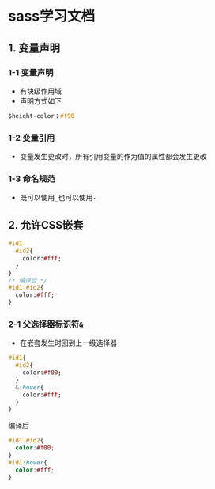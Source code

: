 <!--
 * @Author: 张远航
 * @Date: 2022-03-21 13:51:28
 * @LastEditTime: 2022-03-21 14:10:20
 * @LastEditors: 江雪玲
 * @Description: 
 * @FilePath: \vue3note\sass.md
-->
# sass学习文档
## 1. 变量声明
### 1-1 变量声明
- 有块级作用域
- 声明方式如下
~~~sass
$height-color；#f90
~~~
### 1-2 变量引用
- 变量发生更改时，所有引用变量的作为值的属性都会发生更改
### 1-3 命名规范
- 既可以使用`_`也可以使用`-`
## 2. 允许CSS嵌套
~~~sass
#id1
  #id2{
    color:#fff;
  }
}
/* 编译后 */
#id1 #id2{
  color:#fff;
}
~~~
### 2-1 父选择器标识符`&`
- 在嵌套发生时回到上一级选择器
~~~sass
#id1{
  #id2{
    color:#f00;
  }
  &:hover{
    color:#fff;
  }
}
~~~
编译后
~~~css
#id1 #id2{
  color:#f00;
}
#id1:hover{
  color:#fff;
}
~~~
